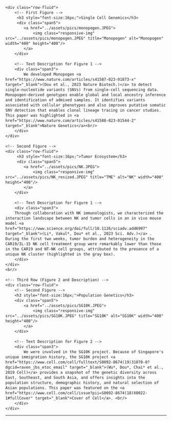 <div class="container">

    <div class="row-fluid">
        <!-- First Figure -->
         <h3 style="font-size:16px;">Single Cell Genomics</h3>
         <div class="span5">
            <a href="../assets/pics/monopogen.JPEG">
                <img class="responsive-img" src="../assets/pics/monopogen.JPEG" title="Monopogen" alt="Monopogen" width="400" height="400"/>
            </a>
        </div>

        <!-- Text Description for Figure 1 -->
        <div class="span3">
            We developed Monopogen <a href="https://www.nature.com/articles/s41587-023-01873-x" target="_blank">(Dou et al., 2023 Nature Biotech.)</a> to detect single-nucleotide variants (SNVs) from single-cell sequencing data. Monopogen-derived genotypes enable global and local ancestry inference and identification of admixed samples. It identifies variants associated with cellular phenotypes and also improves putative somatic SNV detection that enables clonal lineage tracing in cancer studies. This paper was highlighted in <a href="https://www.nature.com/articles/s41588-023-01544-2" target="_blank">Nature Genetics</a><br/>  
        </div>
    </div>

    <!-- Second Figure -->
    <div class="row-fluid">
         <h3 style="font-size:16px;">Tumor Ecosystem</h3>
         <div class="span5">
            <a href="../assets/pics/NK.JPEG">
                <img class="responsive-img" src="../assets/pics/NK_resized.JPEG" title="TME" alt="NK" width="400" height="400"/>
            </a>
        </div>

        <!-- Text Description for Figure 1 -->
        <div class="span3">
        Through collaboration with NK immunologists, we characterized the interaction landscape between NK and tumor cells in an in vivo mouse model <a href="https://www.science.org/doi/full/10.1126/sciadv.add6997" target="_blank">(Li*, Vakul*, Dou* et al., 2023 Sci. Adv.)</a> . During the first two weeks, tumor burden and heterogeneity in the CAR19/IL-15 NK cell treatment group were remarkably lower than those in the CAR19 and NT-NK cell groups, attributed to the presence of a unique NK cluster (highlighted in the gray box).
        </div>
    </div>    
    <br/>

    <!-- Third Row (Figure 2 and Description) -->
    <div class="row-fluid">
        <!-- Second Figure -->
        <h3 style="font-size:16px;">Population Genetics</h3>  
        <div class="span5">
            <a href="../assets/pics/SG10K.JPEG">
                <img class="responsive-img" src="../assets/pics/SG10K.JPEG" title="SG10K" alt="SG10K" width="400" height="400"/>
            </a>
        </div>

        <!-- Text Description for Figure 2 -->
        <div class="span3">
            We were involved in the SG10K project. Because of Singapore's unique immigration history, the SG10K project <a href="https://www.cell.com/cell/fulltext/S0092-8674(19)31070-0?dgcid=raven_jbs_etoc_email" target="_blank">(Wu*, Dou*, Chai* et al., 2019 Cell)</a> provides a snapshot of the genetic diversity across East, Southeast, and South Asia, and offers insights into the population structure, demographic history, and natural selection of Asian populations. This paper was featured on the <a href="https://www.cell.com/cell/issue?pii=S0092-8674(18)X0022-1#fullCover" target="_blank">Cover of Cell</a>. <br/>  
        </div>
    </div>

</div>

<hr />

